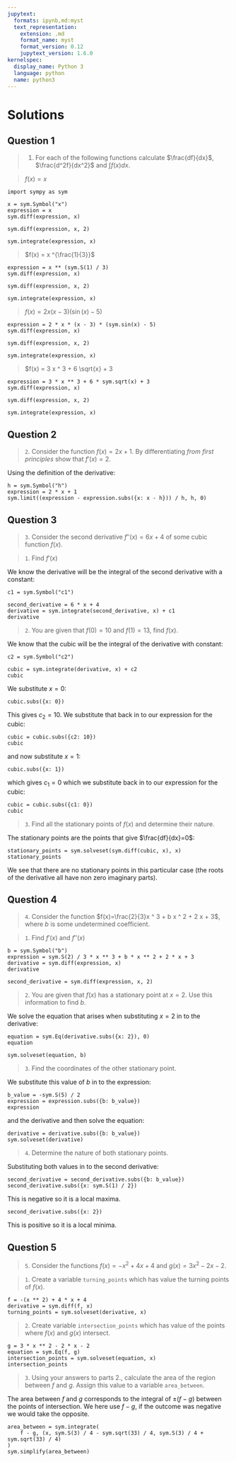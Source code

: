```yaml
---
jupytext:
  formats: ipynb,md:myst
  text_representation:
    extension: .md
    format_name: myst
    format_version: 0.12
    jupytext_version: 1.6.0
kernelspec:
  display_name: Python 3
  language: python
  name: python3
---
```


# Solutions

## Question 1

> 1. For each of the following functions calculate $\frac{df}{dx}$,
>    $\frac{d^2f}{dx^2}$ and $\int f(x) dx$.

> $f(x) = x$

```{code-cell} ipython3
import sympy as sym

x = sym.Symbol("x")
expression = x
sym.diff(expression, x)
```

```{code-cell} ipython3
sym.diff(expression, x, 2)
```

```{code-cell} ipython3
sym.integrate(expression, x)
```

> $f(x) = x ^{\frac{1}{3}}$

```{code-cell} ipython3
expression = x ** (sym.S(1) / 3)
sym.diff(expression, x)
```

```{code-cell} ipython3
sym.diff(expression, x, 2)
```

```{code-cell} ipython3
sym.integrate(expression, x)
```

> $f(x) = 2 x (x - 3) (\sin(x) - 5)$

```{code-cell} ipython3
expression = 2 * x * (x - 3) * (sym.sin(x) - 5)
sym.diff(expression, x)
```

```{code-cell} ipython3
sym.diff(expression, x, 2)
```

```{code-cell} ipython3
sym.integrate(expression, x)
```

> $f(x) = 3  x ^ 3 + 6 \sqrt{x} + 3

```{code-cell} ipython3
expression = 3 * x ** 3 + 6 * sym.sqrt(x) + 3
sym.diff(expression, x)
```

```{code-cell} ipython3
sym.diff(expression, x, 2)
```

```{code-cell} ipython3
sym.integrate(expression, x)
```

## Question 2

> `2`. Consider the function $f(x)=2x+1$. By differentiating *from first
> principles* show that $f'(x)=2$.

Using the definition of the derivative:

```{code-cell} ipython3
h = sym.Symbol("h")
expression = 2 * x + 1
sym.limit((expression - expression.subs({x: x - h})) / h, h, 0)
```

## Question 3

> `3`. Consider the second derivative $f''(x)=6x+4$ of some cubic function $f(x)$.

>    `1`. Find $f'(x)$

We know the derivative will be the integral of the second derivative with a
constant:

```{code-cell} ipython3
c1 = sym.Symbol("c1")

second_derivative = 6 * x + 4
derivative = sym.integrate(second_derivative, x) + c1
derivative
```

>    `2`. You are given that $f(0)=10$ and $f(1)=13$, find $f(x)$.

We know that the cubic will be the integral of the derivative with constant:

```{code-cell} ipython3
c2 = sym.Symbol("c2")

cubic = sym.integrate(derivative, x) + c2
cubic
```

We substitute $x=0$:

```{code-cell} ipython3
cubic.subs({x: 0})
```

This gives $c_2=10$. We substitute that back in to our expression for the cubic:

```{code-cell} ipython3
cubic = cubic.subs({c2: 10})
cubic
```

and now substitute $x=1$:

```{code-cell} ipython3
cubic.subs({x: 1})
```

which gives $c_1=0$ which we substitute back in to our expression for the cubic:

```{code-cell} ipython3
cubic = cubic.subs({c1: 0})
cubic
```

> `3`. Find all the stationary points of $f(x)$ and determine their nature.

The stationary points are the points that give $\frac{df}{dx}=0$:

```{code-cell} ipython3
stationary_points = sym.solveset(sym.diff(cubic, x), x)
stationary_points
```

We see that there are no stationary points in this particular case (the roots of
the derivative all have non zero imaginary parts).

## Question 4

> `4`. Consider the function $f(x)=\frac{2}{3}x ^ 3 + b x ^ 2 + 2 x + 3$, where
> $b$ is some undetermined coefficient.

> `1`. Find $f'(x)$ and $f''(x)$


```{code-cell} ipython3
b = sym.Symbol("b")
expression = sym.S(2) / 3 * x ** 3 + b * x ** 2 + 2 * x + 3
derivative = sym.diff(expression, x)
derivative
```

```{code-cell} ipython3
second_derivative = sym.diff(expression, x, 2)
```

> `2`. You are given that $f(x)$ has a stationary point at $x=2$. Use this
> information to find $b$.

We solve the equation that arises when substituting $x=2$ in to the derivative:

```{code-cell} ipython3
equation = sym.Eq(derivative.subs({x: 2}), 0)
equation
```

```{code-cell} ipython3
sym.solveset(equation, b)
```

> `3`. Find the coordinates of the other stationary point.

We substitute this value of $b$ in to the expression:

```{code-cell} ipython3
b_value = -sym.S(5) / 2
expression = expression.subs({b: b_value})
expression
```

and the derivative and then solve the equation:

```{code-cell} ipython3
derivative = derivative.subs({b: b_value})
sym.solveset(derivative)
```

> `4`. Determine the nature of both stationary points.


Substituting both values in to the second derivative:

```{code-cell} ipython3
second_derivative = second_derivative.subs({b: b_value})
second_derivative.subs({x: sym.S(1) / 2})
```

This is negative so it is a local maxima.

```{code-cell} ipython3
second_derivative.subs({x: 2})
```

This is positive so it is a local minima.

## Question 5

> `5`. Consider the functions $f(x)=-x^2+4x+4$ and $g(x)=3x^2-2x-2$.

> `1`. Create a variable `turning_points` which has value the turning points of
> $f(x)$.

```{code-cell} ipython3
f = -(x ** 2) + 4 * x + 4
derivative = sym.diff(f, x)
turning_points = sym.solveset(derivative, x)
```

> `2`. Create variable `intersection_points` which has value of the points where
> $f(x)$ and $g(x)$ intersect.

```{code-cell} ipython3
g = 3 * x ** 2 - 2 * x - 2
equation = sym.Eq(f, g)
intersection_points = sym.solveset(equation, x)
intersection_points
```

> `3`. Using your answers to parts 2., calculate the area of the region between
>  $f$ and $g$. Assign this value to a variable `area_between`.

The area between $f$ and $g$ corresponds to the integral of $\pm (f - g)$
between the points of intersection. We here use $f - g$, if the outcome was
negative we would take the opposite.

```{code-cell} ipython3
area_between = sym.integrate(
    f - g, (x, sym.S(3) / 4 - sym.sqrt(33) / 4, sym.S(3) / 4 + sym.sqrt(33) / 4)
)
sym.simplify(area_between)
```
